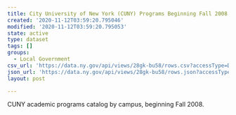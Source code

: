 ```yaml
---
title: City University of New York (CUNY) Programs Beginning Fall 2008
created: '2020-11-12T03:59:20.795046'
modified: '2020-11-12T03:59:20.795053'
state: active
type: dataset
tags: []
groups:
  - Local Government
csv_url: 'https://data.ny.gov/api/views/28gk-bu58/rows.csv?accessType=DOWNLOAD'
json_url: 'https://data.ny.gov/api/views/28gk-bu58/rows.json?accessType=DOWNLOAD'
layout: post

---
```

CUNY academic programs catalog by campus, beginning Fall 2008.
